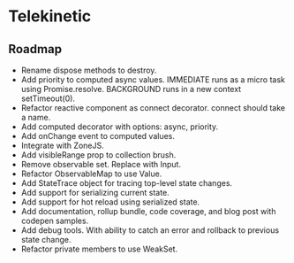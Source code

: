 # Telekinetic

## Roadmap
- Rename dispose methods to destroy.
- Add priority to computed async values. IMMEDIATE runs as a micro task using Promise.resolve. BACKGROUND runs in a new context setTimeout(0).
- Refactor reactive component as connect decorator. connect should take a name.
- Add computed decorator with options: async, priority.
- Add onChange event to computed values.
- Integrate with ZoneJS.
- Add visibleRange prop to collection brush.
- Remove observable set. Replace with Input.
- Refactor ObservableMap to use Value.
- Add StateTrace object for tracing top-level state changes.
- Add support for serializing current state.
- Add support for hot reload using serialized state.
- Add documentation, rollup bundle, code coverage, and blog post with codepen samples.
- Add debug tools. With ability to catch an error and rollback to previous state change.
- Refactor private members to use WeakSet.
